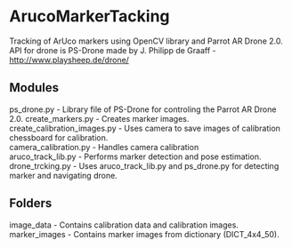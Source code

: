 # ArucoMarkerTacking

Tracking of ArUco markers using OpenCV library and Parrot AR Drone 2.0. API for drone is PS-Drone made by  J. Philipp de Graaff - http://www.playsheep.de/drone/

## Modules
ps_drone.py - Library file of PS-Drone for controling the Parrot AR Drone 2.0.
create_markers.py - Creates marker images.</br>
create_calibration_images.py - Uses camera to save images of calibration chessboard for calibration.</br>
camera_calibration.py - Handles camera calibration</br>
aruco_track_lib.py - Performs marker detection and pose estimation.</br>
drone_trcking.py - Uses aruco_track_lib.py and ps_drone.py for detecting marker and navigating drone.

## Folders
image_data - Contains calibration data and calibration images.
marker_images - Contains marker images from dictionary (DICT_4x4_50).
